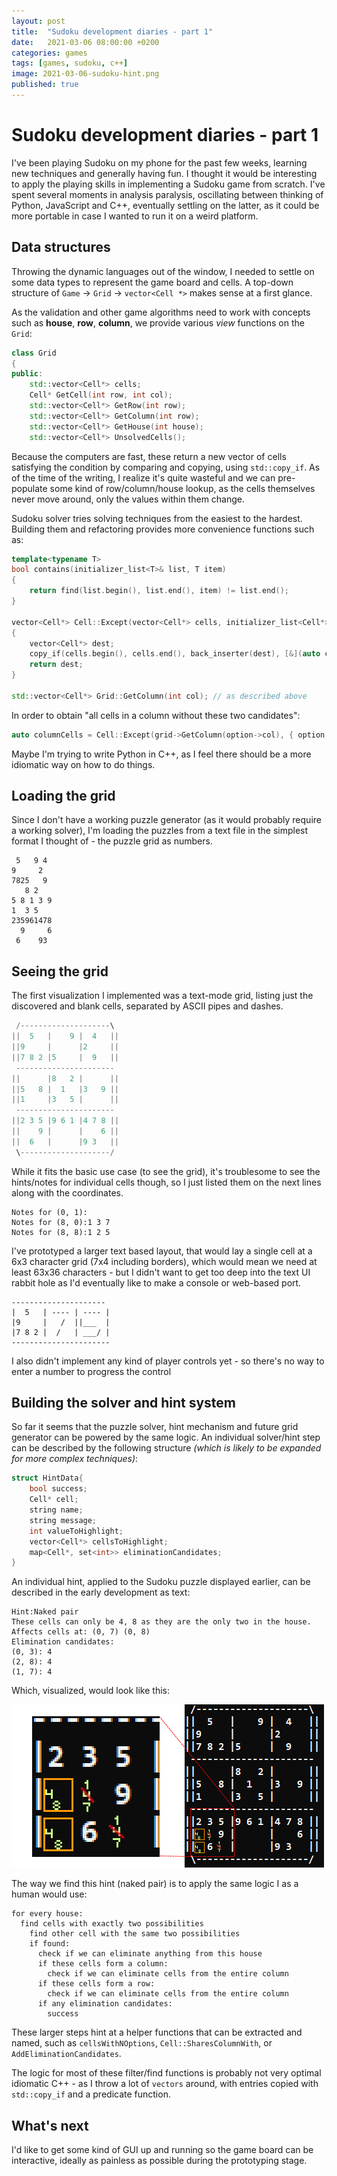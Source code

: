 ```yaml
---
layout: post
title:  "Sudoku development diaries - part 1"
date:   2021-03-06 08:00:00 +0200
categories: games
tags: [games, sudoku, c++]
image: 2021-03-06-sudoku-hint.png
published: true
---
```


# Sudoku development diaries - part 1

I've been playing Sudoku on my phone for the past few weeks, learning new techniques and generally having fun. I thought it would be interesting to apply the playing skills in implementing a Sudoku game from scratch. I've spent several moments in analysis paralysis, oscillating between thinking of Python, JavaScript and C++, eventually settling on the latter, as it could be more portable in case I wanted to run it on a weird platform.

## Data structures

Throwing the dynamic languages out of the window, I needed to settle on some data types to represent the game board and cells. A top-down structure of `Game` -> `Grid` -> `vector<Cell *>` makes sense at a first glance. 

As the validation and other game algorithms need to work with concepts such as **house**, **row**, **column**, we provide various *view* functions on the `Grid`:

```cpp
class Grid
{
public:
	std::vector<Cell*> cells;
	Cell* GetCell(int row, int col);
	std::vector<Cell*> GetRow(int row);
	std::vector<Cell*> GetColumn(int row);
	std::vector<Cell*> GetHouse(int house);
	std::vector<Cell*> UnsolvedCells();
```

Because the computers are fast, these return a new vector of cells satisfying the condition by comparing and copying, using `std::copy_if`. As of the time of the writing, I realize it's quite wasteful and we can pre-populate some kind of row/column/house lookup, as the cells themselves never move around, only the values within them change.



Sudoku solver tries solving techniques from the easiest to the hardest. Building them and refactoring provides more convenience functions such as: 

```cpp
template<typename T>
bool contains(initializer_list<T>& list, T item)
{
	return find(list.begin(), list.end(), item) != list.end();
}

vector<Cell*> Cell::Except(vector<Cell*> cells, initializer_list<Cell*> exclusions)
{
	vector<Cell*> dest;
	copy_if(cells.begin(), cells.end(), back_inserter(dest), [&](auto c) {return !contains(exclusions, c); });
	return dest;
}

std::vector<Cell*> Grid::GetColumn(int col); // as described above
```

In order to obtain "all cells in a column without these two candidates":

```cpp
auto columnCells = Cell::Except(grid->GetColumn(option->col), { option, other });
```

Maybe I'm trying to write Python in C++, as I feel there should be a more idiomatic way on how to do things.

## Loading the grid

Since I don't have a working puzzle generator (as it would probably require a working solver), I'm loading the puzzles from a text file in the simplest format I thought of - the puzzle grid as numbers.

```
 5   9 4 
9     2  
7825   9 
   8 2   
5 8 1 3 9
1  3 5   
235961478
  9     6
 6    93  
```

## Seeing the grid

The first visualization I implemented was a text-mode grid, listing just the discovered and blank cells, separated by ASCII pipes and dashes.

```c
 /--------------------\
||  5   |    9 |  4   ||
||9     |      |2     ||
||7 8 2 |5     |  9   ||
 ----------------------
||      |8   2 |      ||
||5   8 |  1   |3   9 ||
||1     |3   5 |      ||
 ----------------------
||2 3 5 |9 6 1 |4 7 8 ||
||    9 |      |    6 ||
||  6   |      |9 3   ||
 \--------------------/
```

While it fits the basic use case (to see the grid), it's troublesome to see the hints/notes for individual cells though, so I just listed them on the next lines along with the coordinates.

```
Notes for (0, 1):
Notes for (8, 0):1 3 7
Notes for (8, 8):1 2 5
```


I've prototyped a larger text based layout, that would lay a single cell at a 6x3 character grid (7x4 including borders), which would mean we need at least 63x36 characters - but I didn't want to get too deep into the text UI rabbit hole as I'd eventually like to make a console or web-based port.

```
---------------------
|  5   | ---- | ---- |
|9     |   /  ||___  |
|7 8 2 |  /   | ___/ |
----------------------
```

I also didn't implement any kind of player controls yet - so there's no way to enter a number to progress the control

## Building the solver and hint system

So far it seems that the puzzle solver, hint mechanism and future grid generator can be powered by the same logic. An individual solver/hint step can be described by the following structure _(which is likely to be expanded for more complex techniques)_:

```cpp
struct HintData{
	bool success;
	Cell* cell;
	string name;
	string message;
	int valueToHighlight;
	vector<Cell*> cellsToHighlight;
	map<Cell*, set<int>> eliminationCandidates;
}
```

An individual hint, applied to the Sudoku puzzle displayed earlier, can be described in the early development as text:

```
Hint:Naked pair
These cells can only be 4, 8 as they are the only two in the house.
Affects cells at: (0, 7) (0, 8)
Elimination candidates:
(0, 3): 4
(2, 8): 4
(1, 7): 4
```

Which, visualized, would look like this:

![hint](2021-03-06-sudoku-hint.png)

The way we find this hint (naked pair) is to apply the same logic I as a human would use:

```
for every house:
  find cells with exactly two possibilities
    find other cell with the same two possibilities
    if found:
      check if we can eliminate anything from this house
      if these cells form a column:
        check if we can eliminate cells from the entire column
      if these cells form a row:
        check if we can eliminate cells from the entire column
      if any elimination candidates:
        success
```

These larger steps hint at a helper functions that can be extracted and named, such as `cellsWithNOptions`, `Cell::SharesColumnWith`, or `AddEliminationCandidates`.

The logic for most of these filter/find functions is probably not very optimal idiomatic C++ - as I throw a lot of `vectors` around, with entries copied with `std::copy_if` and a predicate function. 

## What's next

I'd like to get some kind of GUI up and running so the game board can be interactive, ideally as painless as possible during the prototyping stage.